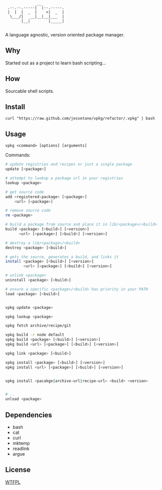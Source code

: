 ```
              __          
 .--.--.-----|  |--.-----.
 |  |  |  _  |    <|  _  |
  \___/|   __|__|__|___  |
       |__|        |_____|
	
```
A language agnostic, version oriented package manager.

## Why
Started out as a project to learn bash scripting...

## How
Sourcable shell scripts.

## Install
`curl "https://raw.github.com/jessetane/vpkg/refactor/.vpkg" | bash`

## Usage
`vpkg <command> [options] [arguments]`  

Commands:  
```bash
# update registries and recipes or just a single package
update [<package>]

# attempt to lookup a package url in your registries
lookup <package>

# get source code
add <registered-package> [<package>]
    <url> [<package>]

# remove source code
rm <package>

# build a package from source and place it in lib/<package>/<build>
build <package> [<build>] [<version>]
      <url> [<package>] [<build>] [<version>]

# destroy a lib/<package>/<build>
destroy <package> [<build>]

# gets the source, generates a build, and links it
install <package> [<build>] [<version>]
        <url> [<package>] [<build>] [<version>]

# unlink <package>
uninstall <package> [<build>]

# ensure a specific <package>/<build> has priority in your PATH
load <package> [<build>]


vpkg update <package>

vpkg lookup <package>

vpkg fetch archive/recipe/git

vpkg build -r node default
vpkg build <package> [<build>] [<version>]
vpkg build <url> [<package>] [<build>] [<version>]

vpkg link <package> [<build>]

vpkg install <package> [<build>] [<version>]
vpkg install <url> [<package>] [<build>] [<version>]


vpkg install <pacakge|archive-url|recipe-url> <build> <version>


# ..
unload <package>
```

## Dependencies
* bash  
* cat  
* curl  
* mktemp  
* readlink  
* argue  

## License
[WTFPL](http://www.wtfpl.net/txt/copying/)
